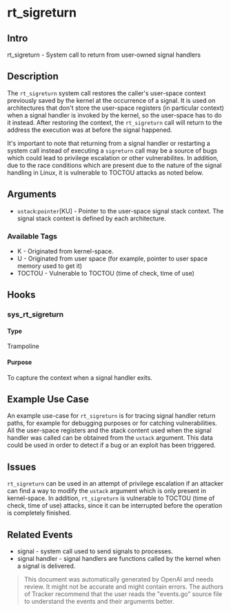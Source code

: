 
# rt_sigreturn

## Intro
rt_sigreturn - System call to return from user-owned signal handlers

## Description
The `rt_sigreturn` system call restores the caller's user-space context previously saved by the kernel at the occurrence of a signal. It is used on architectures that don't store the user-space registers (in particular context) when a signal handler is invoked by the kernel, so the user-space has to do it instead. After restoring the context, the `rt_sigreturn` call will return to the address the execution was at before the signal happened. 

It's important to note that returning from a signal handler or restarting a system call instead of executing a `sigreturn` call may be a source of bugs which could lead to privilege escalation or other vulnerabilites. In addition, due to the race conditions which are present due to the nature of the signal handling in Linux, it is vulnerable to TOCTOU attacks as noted below.

## Arguments
* `ustack`:`pointer`[KU] - Pointer to the user-space signal stack context. The signal stack context is defined by each architecture.

### Available Tags
* K - Originated from kernel-space.
* U - Originated from user space (for example, pointer to user space memory used to get it)
* TOCTOU - Vulnerable to TOCTOU (time of check, time of use)

## Hooks
### sys_rt_sigreturn
#### Type
Trampoline
#### Purpose
To capture the context when a signal handler exits.

## Example Use Case
An example use-case for `rt_sigreturn` is for tracing signal handler return paths, for example for debugging purposes or for catching vulnerabilities. All the user-space registers and the stack content used when the signal handler was called can be obtained from the `ustack` argument. This data could be used in order to detect if a bug or an exploit has been triggered. 

## Issues
`rt_sigreturn` can be used in an attempt of privilege escalation if an attacker can find a way to modify the `ustack` argument which is only present in kernel-space. In addition, `rt_sigreturn` is vulnerable to TOCTOU (time of check, time of use) attacks, since it can be interrupted before the operation is completely finished.

## Related Events
* signal - system call used to send signals to processes.
* signal handler - signal handlers are functions called by the kernel when a signal is delivered.

> This document was automatically generated by OpenAI and needs review. It might
> not be accurate and might contain errors. The authors of Tracker recommend that
> the user reads the "events.go" source file to understand the events and their
> arguments better.
